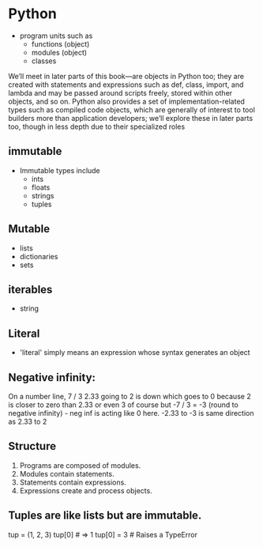 # Python

- program units such as
  - functions (object)
  - modules (object)
  - classes

We’ll meet in later parts of this book—are objects in Python too; they are created with
statements and expressions such as def, class, import, and lambda and may be passed
around scripts freely, stored within other objects, and so on. Python also provides a
set of implementation-related types such as compiled code objects, which are generally
of interest to tool builders more than application developers; we’ll explore these in later
parts too, though in less depth due to their specialized roles

## immutable

- Immutable types include
  - ints
  - floats
  - strings
  - tuples

## Mutable

- lists
- dictionaries
- sets

## iterables

- string

## Literal

- 'literal' simply means an expression whose syntax generates an object

## Negative infinity:

On a number line, 7 / 3 2.33 going to 2 is down which goes to 0 because 2 is closer to zero than 2.33 or even 3 of course
but -7 / 3 = -3 (round to negative infinity) - neg inf is acting like 0 here. -2.33 to -3 is same direction as 2.33 to 2

## Structure

1. Programs are composed of modules.
2. Modules contain statements.
3. Statements contain expressions.
4. Expressions create and process objects.

## Tuples are like lists but are immutable.

tup = (1, 2, 3)
tup[0] # => 1
tup[0] = 3 # Raises a TypeError
